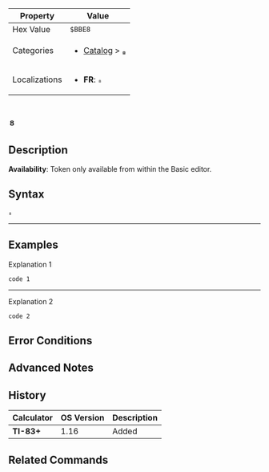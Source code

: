 | Property      | Value |
|---------------|-------|
| Hex Value     | `$BBE8`|
| Categories    | <ul><li>[Catalog](../categories/Catalog.md) > [₈](../categories/Catalog.md#₈)</li></ul> |
| Localizations | <ul><li><b>FR</b>: `₈`</li></ul> |

# `₈`

## Description



<b>Availability</b>: Token only available from within the Basic editor.

## Syntax
`₈`

<hr>

## Examples

Explanation 1
```ti-basic
code 1
```
---
Explanation 2
```ti-basic
code 2
```

## Error Conditions


## Advanced Notes


## History
| Calculator | OS Version | Description |
|------------|------------|-------------|
| <b>TI-83+</b> | 1.16 | Added

## Related Commands

    